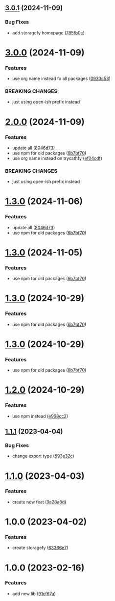 ## [3.0.1](https://github.com/open-ish/utility/compare/storagefy-v3.0.0...storagefy-v3.0.1) (2024-11-09)


### Bug Fixes

* add storagefy homepage ([785fb0c](https://github.com/open-ish/utility/commit/785fb0c74b0cc3a403e3598b3b8539c468a66066))

# [3.0.0](https://github.com/open-ish/utility/compare/storagefy-v2.0.0...storagefy-v3.0.0) (2024-11-09)


### Features

* use org name instead fo all packages ([0930c53](https://github.com/open-ish/utility/commit/0930c53611a8e505835db83d24a85936b7480862))


### BREAKING CHANGES

* just using open-ish prefix instead

# [2.0.0](https://github.com/open-ish/utility/compare/storagefy-v1.2.0...storagefy-v2.0.0) (2024-11-09)


### Features

* update all ([8046d73](https://github.com/open-ish/utility/commit/8046d739877afa001b8b827210fab86bbbcca0ff))
* use npm for old packages ([6b7bf70](https://github.com/open-ish/utility/commit/6b7bf7032cb0f495b0d02cc4e8e262cee89248ae))
* use org name instead on trycathfy ([ef04cdf](https://github.com/open-ish/utility/commit/ef04cdf60620ff5881ae49b85450238bce51ff03))


### BREAKING CHANGES

* just using open-ish prefix instead

# [1.3.0](https://github.com/open-ish/utility/compare/storagefy-v1.2.0...storagefy-v1.3.0) (2024-11-06)


### Features

* update all ([8046d73](https://github.com/open-ish/utility/commit/8046d739877afa001b8b827210fab86bbbcca0ff))
* use npm for old packages ([6b7bf70](https://github.com/open-ish/utility/commit/6b7bf7032cb0f495b0d02cc4e8e262cee89248ae))

# [1.3.0](https://github.com/open-ish/utility/compare/storagefy-v1.2.0...storagefy-v1.3.0) (2024-11-05)


### Features

* use npm for old packages ([6b7bf70](https://github.com/open-ish/utility/commit/6b7bf7032cb0f495b0d02cc4e8e262cee89248ae))

# [1.3.0](https://github.com/open-ish/utility/compare/storagefy-v1.2.0...storagefy-v1.3.0) (2024-10-29)


### Features

* use npm for old packages ([6b7bf70](https://github.com/open-ish/utility/commit/6b7bf7032cb0f495b0d02cc4e8e262cee89248ae))

# [1.3.0](https://github.com/open-ish/utility/compare/storagefy-v1.2.0...storagefy-v1.3.0) (2024-10-29)


### Features

* use npm for old packages ([6b7bf70](https://github.com/open-ish/utility/commit/6b7bf7032cb0f495b0d02cc4e8e262cee89248ae))

# [1.2.0](https://github.com/open-ish/utility/compare/storagefy-v1.1.1...storagefy-v1.2.0) (2024-10-29)


### Features

* use npm instead ([e968cc2](https://github.com/open-ish/utility/commit/e968cc267d42108dac38ce5eb73e221f282e4fdd))

## [1.1.1](https://github.com/open-ish/utility/compare/storagefy-v1.1.0...storagefy-v1.1.1) (2023-04-04)


### Bug Fixes

* change export type ([593e32c](https://github.com/open-ish/utility/commit/593e32c5eb2ea94dae2519319daf70fbc8e6f09f))

# [1.1.0](https://github.com/open-ish/utility/compare/storagefy-v1.0.0...storagefy-v1.1.0) (2023-04-03)


### Features

* create new feat ([9a28a8d](https://github.com/open-ish/utility/commit/9a28a8d47cea92ca9ba0de76dbcb9192ec9cb35c))

# 1.0.0 (2023-04-02)


### Features

* create storagefy ([63366e7](https://github.com/open-ish/utility/commit/63366e717748369212ba6f4bc17d5f122d0ef12b))

# 1.0.0 (2023-02-16)

### Features

- add new lib ([91cf67a](https://github.com/open-ish/utility/commit/91cf67ab0e510950e2ff539b2bc31ced89991ef6))
